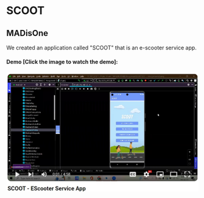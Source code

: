 # SCOOT
## MADisOne

We created an application called "SCOOT" that is an e-scooter service app.


#### Demo [Click the image to watch the demo]:
[![Watch the video](youtube.jpg)](https://youtu.be/nKGwB3w18Lg)
